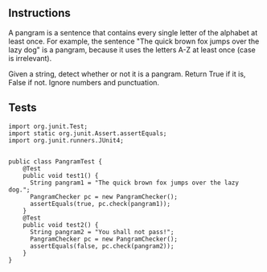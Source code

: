 ## Instructions
A pangram is a sentence that contains every single letter of the alphabet at least once. For example, the sentence "The quick brown fox jumps over the lazy dog" is a pangram, because it uses the letters A-Z at least once (case is irrelevant).

Given a string, detect whether or not it is a pangram. Return True if it is, False if not. Ignore numbers and punctuation.

## Tests

```
import org.junit.Test;
import static org.junit.Assert.assertEquals;
import org.junit.runners.JUnit4;


public class PangramTest {
    @Test
    public void test1() {
      String pangram1 = "The quick brown fox jumps over the lazy dog.";
      PangramChecker pc = new PangramChecker();
      assertEquals(true, pc.check(pangram1));
    }
    @Test
    public void test2() {
      String pangram2 = "You shall not pass!";
      PangramChecker pc = new PangramChecker();
      assertEquals(false, pc.check(pangram2));
    }
}
```